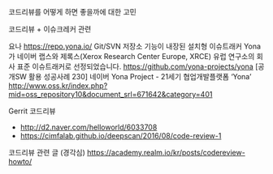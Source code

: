 코드리뷰를 어떻게 하면 좋을까에 대한 고민

코드리뷰 + 이슈크레커 관련

요나
https://repo.yona.io/
Git/SVN 저장소 기능이 내장된 설치형 이슈트래커 Yona가 네이버 랩스와 제록스(Xerox Research Center Europe, XRCE) 유럽 연구소의 회사 표준 이슈트래커로 선정되었습니다.
https://github.com/yona-projects/yona
[공개SW 활용 성공사례 230] 네이버 Yona Project - 21세기 협업개발플랫폼 ‘Yona’
http://www.oss.kr/index.php?mid=oss_repository10&document_srl=671642&category=401

Gerrit 코드리뷰
* http://d2.naver.com/helloworld/6033708
* https://cimfalab.github.io/deepscan/2016/08/code-review-1

코드리뷰 관련 글 (경각심)
https://academy.realm.io/kr/posts/codereview-howto/
